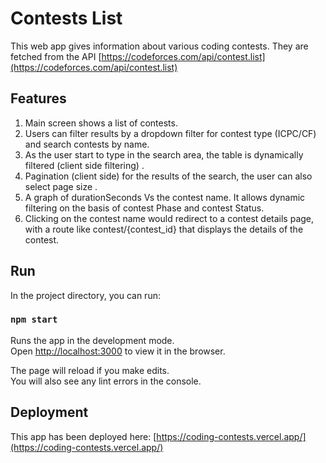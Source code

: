 ﻿# Contests List

This web app gives information about various coding contests. They are fetched from the API [https://codeforces.com/api/contest.list](https://codeforces.com/api/contest.list)

## Features
1. Main screen shows a list of contests. 
2. Users can filter results by a dropdown filter for contest type (ICPC/CF) and search contests by name.
3. As the user start to type in the search area, the table is dynamically filtered (client side filtering) .
4. Pagination (client side) for the results of the search, the user can also select page size .
5. A graph of durationSeconds Vs the contest name. It allows dynamic filtering on the basis of contest Phase and contest Status.
6. Clicking on the contest name would redirect to a contest details page, with a route like contest/{contest_id} that displays the details of the contest.


## Run

In the project directory, you can run:

### `npm start`

Runs the app in the development mode.\
Open [http://localhost:3000](http://localhost:3000) to view it in the browser.

The page will reload if you make edits.\
You will also see any lint errors in the console.


## Deployment

This app has been deployed here: [https://coding-contests.vercel.app/](https://coding-contests.vercel.app/)
